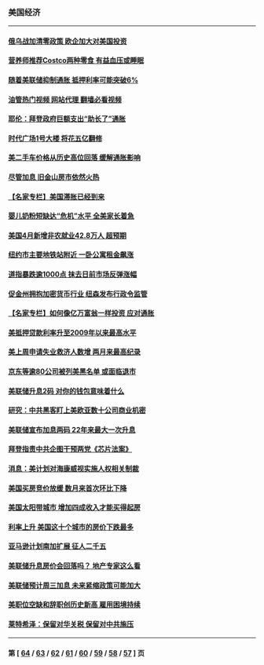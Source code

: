 ### 美国经济
---
#### [俄乌战加清零政策 欧企加大对美国投资](../../pages/ncid1078158/n13730219.md?05092045) 
#### [营养师推荐Costco两种零食 有益血压或睡眠](../../pages/ncid1078158/n13717853.md?05092045) 
#### [随着美联储抑制通胀 抵押利率可能突破6%](../../pages/ncid1078158/n13729303.md?05092045) 
#### [油管热门视频 网站代理 翻墙必看视频](http://209.222.30.114:81/youtube.html?05092045)
#### [耶伦：拜登政府巨额支出“助长了”通胀](../../pages/ncid1078158/n13729086.md?05092045) 
#### [时代广场1号大楼 将花五亿翻修](../../pages/ncid1078158/n13729234.md?05092045) 
#### [美二手车价格从历史高位回落 缓解通胀影响](../../pages/ncid1078158/n13729026.md?05092045) 
#### [尽管加息 旧金山房市依然火热](../../pages/ncid1078158/n13728469.md?05092045) 
#### [【名家专栏】美国滞胀已经到来](../../pages/ncid1078158/n13728602.md?05092045) 
#### [婴儿奶粉短缺达“危机”水平 全美家长着急](../../pages/ncid1078158/n13728848.md?05092045) 
#### [美国4月新增非农就业42.8万人 超预期](../../pages/ncid1078158/n13728839.md?05092045) 
#### [纽约市主要地铁站附近 一卧公寓租金飙涨](../../pages/ncid1078158/n13728366.md?05092045) 
#### [道指暴跌逾1000点 抹去日前市场反弹涨幅](../../pages/ncid1078158/n13728230.md?05092045) 
#### [促金州拥抱加密货币行业 纽森发布行政令监管](../../pages/ncid1078158/n13728217.md?05092045) 
#### [【名家专栏】如何像亿万富翁一样投资 应对通胀](../../pages/ncid1078158/n13727916.md?05092045) 
#### [美抵押贷款利率升至2009年以来最高水平](../../pages/ncid1078158/n13728188.md?05092045) 
#### [美上周申请失业救济人数增 两月来最高纪录](../../pages/ncid1078158/n13727973.md?05092045) 
#### [京东等逾80公司被列美黑名单 或面临退市](../../pages/ncid1078158/n13727449.md?05092045) 
#### [美联储升息2码 对你的钱包意味着什么](../../pages/ncid1078158/n13727177.md?05092045) 
#### [研究：中共黑客盯上美欧亚数十公司商业机密](../../pages/ncid1078158/n13727250.md?05092045) 
#### [美联储宣布加息两码 22年来最大一次升息](../../pages/ncid1078158/n13727237.md?05092045) 
#### [拜登指责中共企图干预两党《芯片法案》](../../pages/ncid1078158/n13727200.md?05092045) 
#### [消息：美计划对海康威视实施人权相关制裁](../../pages/ncid1078158/n13727090.md?05092045) 
#### [美国买房竞价放缓 数月来首次环比下降](../../pages/ncid1078158/n13726763.md?05092045) 
#### [美国太阳带城市 增加四成收入才能买得起房](../../pages/ncid1078158/n13726739.md?05092045) 
#### [利率上升 美国这十个城市的房价下跌最多](../../pages/ncid1078158/n13726672.md?05092045) 
#### [亚马逊计划南加扩展 征人二千五](../../pages/ncid1078158/n13726609.md?05092045) 
#### [美联储升息房价会回落吗？ 地产专家这么看](../../pages/ncid1078158/n13726486.md?05092045) 
#### [美联储预计周三加息 未来紧缩政策可能加大](../../pages/ncid1078158/n13726509.md?05092045) 
#### [美职位空缺和辞职创历史新高 雇用困境持续](../../pages/ncid1078158/n13726480.md?05092045) 
#### [莱特希泽：保留对华关税 保留对中共施压](../../pages/ncid1078158/n13726477.md?05092045) 

---
#### 第 [ [64](./64.md?05092045) / [63](./63.md?05092045) / [62](./62.md?05092045) / [61](./61.md?05092045) / [60](./60.md?05092045) / [59](./59.md?05092045) / [58](./58.md?05092045) / [57](./57.md?05092045) ] 页
